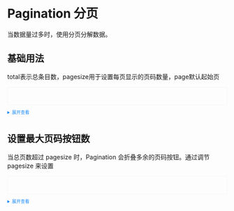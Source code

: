 <script setup lang="ts">
  import Base from './base.vue';
  import MaxSize from './maxSize.vue';
</script>
<style>
  .example{
      border: 1px solid #f5f5f5;
      border-radius: 5px;
      padding: 20px;
  }
  .tass-button {
      margin:10px 5px;
  }
  
  details > summary:first-of-type {
      font-size: 10px;
      padding: 8px 0;
      cursor: pointer;
      color: #1989fa;
  }
</style>

# Pagination 分页
当数据量过多时，使用分页分解数据。

## 基础用法
total表示总条目数，pagesize用于设置每页显示的页码数量，page默认起始页
<div class="example">
    <Base/>
</div>

<details>
<summary>展开查看</summary>

```vue
<template>
  <div>
    <tass-pagination
      @change-page="changePage"
      :pagesize="pageSize"
      :total="total"
      :page="1"
    ></tass-pagination>
  </div>
</template>
<script setup lang="ts">
  import { ref } from 'vue';

  const total = ref(6);
  const pageSize = ref(2);
  const changePage = (page: number) => {};
</script>
```
</details>

## 设置最大页码按钮数
当总页数超过 pagesize 时，Pagination 会折叠多余的页码按钮。通过调节 pagesize 来设置 
<div class="example">
    <MaxSize/>
</div>

<details>
<summary>展开查看</summary>

```vue
<template>
  <div>
    <tass-pagination
      @change-page="changePage"
      :pagesize="pageSize"
      :total="total"
      :page="1"
    ></tass-pagination>
  </div>
</template>
<script setup lang="ts">
  import { ref } from 'vue';

  const total = ref(6);
  const pageSize = ref(1);
  const changePage = (page: number) => {};
</script>
```
</details>